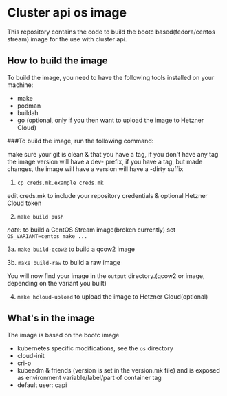 # Cluster api os image
This repository contains the code to build the bootc based(fedora/centos stream) image for the use with cluster api.

## How to build the image
To build the image, you need to have the following tools installed on your machine:
- make
- podman
- buildah
- go (optional, only if you then want to upload the image to Hetzner Cloud)

###To build the image, run the following command:

make sure your git is clean & that you have a tag, if you don't have any tag the image version will have a dev- prefix,
if you have a tag, but made changes, the image will have a version will have a -dirty suffix

1. ```cp creds.mk.example creds.mk```

edit creds.mk to include your repository credentials & optional Hetzner Cloud token

2. ```make build push```

*note:* to build a CentOS Stream image(broken currently) set ```OS_VARIANT=centos make ...```

3a. ```make build-qcow2``` to build a qcow2 image

3b. ```make build-raw``` to build a raw image

You will now find your image in the ```output``` directory.(qcow2 or image, depending on the variant you built)

4. ```make hcloud-upload``` to upload the image to Hetzner Cloud(optional)

## What's in the image
The image is based on the bootc image
- kubernetes specific modifications, see the `os` directory
- cloud-init
- cri-o
- kubeadm & friends (version is set in the version.mk file) and is exposed as environment variable/label/part of container tag
- default user: capi
